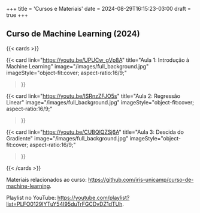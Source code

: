 +++
title = 'Cursos e Materiais'
date = 2024-08-29T16:15:23-03:00
draft = true
+++

## Curso de Machine Learning (2024)

{{< cards >}}

  {{< card
        link="https://youtu.be/UPUCw_gVp8A"
        title="Aula 1: Introdução à Machine Learning"
        image="/images/full_background.jpg"
        imageStyle="object-fit:cover; aspect-ratio:16/9;"
  >}}

  {{< card
        link="https://youtu.be/ISRnzZFJO5s"
        title="Aula 2: Regressão Linear"
        image="/images/full_background.jpg"
        imageStyle="object-fit:cover; aspect-ratio:16/9;"
  >}}

  {{< card
        link="https://youtu.be/CUBQlQZSj6A"
        title="Aula 3: Descida do Gradiente"
        image="/images/full_background.jpg"
        imageStyle="object-fit:cover; aspect-ratio:16/9;"
  >}}

{{< /cards >}}

Materiais relacionados ao curso: https://github.com/iris-unicamp/curso-de-machine-learning.

Playlist no YouTube: https://youtube.com/playlist?list=PLFO0129IYTuY54I95duTrFGCDvDZ1dTUh.

